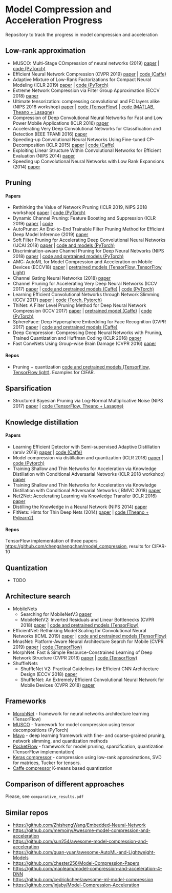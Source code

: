 # Model Compression and Acceleration Progress
Repository to track the progress in model compression and acceleration

## Low-rank approximation

- MUSCO: Multi-Stage COmpression of neural networks (2019)
[paper](https://arxiv.org/abs/1903.09973) | [code (PyTorch)](https://github.com/juliagusak/musco)
- Efficient Neural Network Compression (CVPR 2019)
[paper](https://arxiv.org/abs/1811.12781) | [code (Caffe)](https://github.com/Hyeji-Kim/ENC) 
- Adaptive Mixture of Low-Rank Factorizations for Compact Neural Modeling (ICLR 2019)
[paper](https://openreview.net/pdf?id=B1eHgu-Fim) | [code (PyTorch)](https://github.com/zuenko/ALRF)
- Extreme Network Compression via Filter Group Approximation (ECCV 2018)
[paper](https://arxiv.org/abs/1807.11254)
- Ultimate tensorization: compressing convolutional and FC layers alike (NIPS 2016 workshop)
[paper](https://arxiv.org/abs/1611.03214) | [code (TensorFlow)](https://github.com/timgaripov/TensorNet-TF) | [code (MATLAB, Theano + Lasagne)](https://github.com/Bihaqo/TensorNet)
- Compression of Deep Convolutional Neural Networks for Fast and Low Power Mobile Applications (ICLR 2016)
[paper](https://arxiv.org/abs/1511.06530) 
- Accelerating Very Deep Convolutional Networks for Classification and Detection (IEEE TPAMI 2016)
[paper](https://arxiv.org/abs/1505.06798)
- Speeding-up Convolutional Neural Networks Using Fine-tuned CP-Decomposition (ICLR 2015)
[paper](https://arxiv.org/abs/1412.6553) | [code (Caffe)](https://github.com/vadim-v-lebedev/cp-decomposition)
- Exploiting Linear Structure Within Convolutional Networks for Efficient Evaluation (NIPS 2014)
[paper](https://arxiv.org/abs/1404.0736)
- Speeding up Convolutional Neural Networks with Low Rank Expansions (2014)
[paper](https://arxiv.org/abs/1405.3866)


## Pruning
#### Papers
- Rethinking the Value of Network Pruning (ICLR 2019, NIPS 2018 workshop) 
[paper](https://arxiv.org/abs/1810.05270) | [code (PyTorch)](https://github.com/Eric-mingjie/rethinking-network-pruning)
- Dynamic Channel Pruning: Feature Boosting and Suppression (ICLR 2019)
[paper](https://arxiv.org/abs/1810.05331) | [code](https://github.com/deep-fry/mayo)
- AutoPruner: An End-to-End Trainable Filter Pruning Method for Efficient Deep Model Inference (2019)
[paper](https://arxiv.org/abs/1805.08941)
- Soft Filter Pruning for Accelerating Deep Convolutional Neural Networks (IJCAI 2018)
[paper](https://arxiv.org/abs/1808.06866) | [code and models (PyTorch)](https://github.com/he-y/soft-filter-pruning)
- Discrimination-aware Channel Pruning for Deep Neural Networks (NIPS 2018)
[paper](https://papers.nips.cc/paper/7367-discrimination-aware-channel-pruning-for-deep-neural-networks.pdf) | [code and pretrained models (PyTorch)](https://github.com/SCUT-AILab/DCP)
- AMC: AutoML for Model Compression and Acceleration on Mobile Devices (ECCV18)
[paper](https://arxiv.org/abs/1802.03494) | [pretrained models (TensorFlow, TensorFlow Light)](https://github.com/mit-han-lab/amc-compressed-models)
- Channel Gating Neural Networks (2018)
[paper](https://arxiv.org/abs/1805.12549)
- Channel Pruning for Accelerating Very Deep Neural Networks (ICCV 2017)
[paper](https://arxiv.org/abs/1707.06168) | [code and pretrained models (Caffe)](https://github.com/yihui-he/channel-pruning) | [code (PyTorch)](https://github.com/Eric-mingjie/rethinking-network-pruning/tree/master/imagenet)
- Learning Efficient Convolutional Networks through Network Slimming (ICCV 2017)
[paper](https://arxiv.org/abs/1708.06519) | [code (Torch, Pytorch)](https://github.com/Eric-mingjie/network-slimming)
- ThiNet: A Filter Level Pruning Method for Deep Neural Network Compression (ICCV 2017)
[paper](https://arxiv.org/abs/1707.06342) | [pretrained model (Caffe)](https://github.com/Roll920/ThiNet) | [code (PyTorch)](https://github.com/Eric-mingjie/rethinking-network-pruning/tree/master/imagenet)
- SphereFace: Deep Hypersphere Embedding for Face Recognition (CVPR 2017)
[paper](https://arxiv.org/abs/1704.08063) | [code and pretrained models (Caffe)](https://github.com/isthatyoung/Sphereface-prune) 
- Deep Compression: Compressing Deep Neural Networks with Pruning, Trained Quantization and Huffman Coding (ICLR 2016)
[paper](https://arxiv.org/abs/1510.00149)
- Fast ConvNets Using Group-wise Brain Damage (CVPR 2016)
[paper](http://openaccess.thecvf.com/content_cvpr_2016/papers/Lebedev_Fast_ConvNets_Using_CVPR_2016_paper.pdf)

#### Repos
- Pruning + quantization [code and pretrained models (TensorFlow, TensorFlow light)](https://github.com/vikranth94/Model-Compression). Examples for CIFAR.

## Sparsification
- Structured Bayesian Pruning via Log-Normal Multiplicative Noise (NIPS 2017)
[paper](https://papers.nips.cc/paper/7254-structured-bayesian-pruning-via-log-normal-multiplicative-noise.pdf) | [code (TensorFlow, Theano + Lasagne)](https://github.com/necludov/group-sparsity-sbp)


## Knowledge distillation 
#### Papers
- Learning Efficient Detector with Semi-supervised Adaptive Distillation (arxiv 2019) [paper](https://arxiv.org/abs/1901.00366) | [code (Caffe)](https://github.com/Tangshitao/Semi-supervised-Adaptive-Distillation)
- Model compression via distillation and quantization (ICLR 2018) [paper](https://arxiv.org/abs/1802.05668) | [code (Pytorch)](https://github.com/antspy/quantized_distillation)
- Training Shallow and Thin Networks for Acceleration via Knowledge Distillation with Conditional Adversarial Networks (ICLR 2018 workshop)
[paper](https://arxiv.org/abs/1709.00513)
- Training Shallow and Thin Networks for Acceleration via Knowledge Distillation with Conditional Adversarial Networks ( BMVC 2018)
[paper](https://arxiv.org/abs/1709.00513)
- Net2Net: Accelerating Learning via Knowledge Transfer (ICLR 2016)
[paper](https://arxiv.org/abs/1511.05641)
- Distilling the Knowledge in a Neural Network (NIPS 2014)
[paper](https://arxiv.org/abs/1503.02531)
- FitNets: Hints for Thin Deep Nets (2014)
[paper](https://arxiv.org/abs/1412.6550) | [code (Theano + Pylearn2)](https://github.com/adri-romsor/FitNets)

#### Repos
TensorFlow implementation of three papers https://github.com/chengshengchan/model_compression, results for CIFAR-10

## Quantization
- TODO

## Architecture search
- MobileNets
  - Searching for MobileNetV3
  [paper](https://arxiv.org/abs/1905.02244)
  - MobileNetV2: Inverted Residuals and Linear Bottlenecks (CVPR 2018)
  [paper](https://arxiv.org/abs/1801.04381) | [code and pretrained models (TensorFlow)](https://github.com/tensorflow/models/tree/master/research/slim/nets/mobilenet)
- EfficientNet: Rethinking Model Scaling for Convolutional Neural Networks (ICML 2019)
[paper](https://arxiv.org/abs/1905.11946) | [code and pretrained models (TensorFlow)](https://github.com/tensorflow/tpu/tree/master/models/official/efficientnet)
- MnasNet: Platform-Aware Neural Architecture Search for Mobile (CVPR 2019)
[paper](https://arxiv.org/abs/1807.11626) | [code (TensorFlow)](https://github.com/tensorflow/tpu/tree/master/models/official/mnasnet)
- MorphNet: Fast & Simple Resource-Constrained Learning of Deep Network Structure (CVPR 2018) 
[paper](https://arxiv.org/abs/1711.06798) | [code (TensorFlow)](https://github.com/google-research/morph-net)
- ShuffleNets
  - ShuffleNet V2: Practical Guidelines for Efficient CNN Architecture Design (ECCV 2018)
  [paper](https://arxiv.org/abs/1807.11164)
  - ShuffleNet: An Extremely Efficient Convolutional Neural Network for Mobile Devices (CVPR 2018)
  [paper](https://arxiv.org/abs/1707.01083)






## Frameworks
- [MorphNet](https://github.com/google-research/morph-net) - framework for neural networks architecture learning (TensorFlow)
- [MUSCO](https://github.com/juliagusak/musco) - framework for model compression using tensor decompositions (PyTorch)
- [Mayo](https://github.com/deep-fry/mayo) - deep learning framework with fine- and coarse-grained pruning, network slimming, and quantization methods 
- [PocketFlow](https://github.com/Tencent/PocketFlow) - framework for model pruning, sparcification, quantization (TensorFlow implementation) 
- [Keras compressor](https://github.com/DwangoMediaVillage/keras_compressor) - compression using low-rank approximations, SVD for matrices, Tucker for tensors.
- [Caffe compressor](https://github.com/yuanyuanli85/CaffeModelCompression) K-means based quantization


## Comparison of different approaches

Please, see ```comparative_results.pdf``` 


#### 

## Similar repos

- https://github.com/ZhishengWang/Embedded-Neural-Network
- https://github.com/memoiry/Awesome-model-compression-and-acceleration
- https://github.com/sun254/awesome-model-compression-and-acceleration
- https://github.com/guan-yuan/awesome-AutoML-and-Lightweight-Models
- https://github.com/chester256/Model-Compression-Papers
- https://github.com/mapleam/model-compression-and-acceleration-4-DNN
- https://github.com/cedrickchee/awesome-ml-model-compression
- https://github.com/jnjaby/Model-Compression-Acceleration
